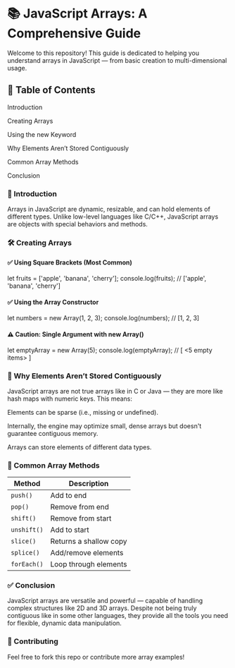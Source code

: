 # 📚 JavaScript Arrays: A Comprehensive Guide

Welcome to this repository! This guide is dedicated to helping you understand arrays in JavaScript — from basic creation to multi-dimensional usage.

## 📌 Table of Contents

Introduction

Creating Arrays

Using the new Keyword

Why Elements Aren’t Stored Contiguously

Common Array Methods

Conclusion

### 📖 Introduction

Arrays in JavaScript are dynamic, resizable, and can hold elements of different types.
Unlike low-level languages like C/C++, JavaScript arrays are objects with special behaviors and methods.


### 🛠️ Creating Arrays

#### ✅ Using Square Brackets (Most Common)

let fruits = ['apple', 'banana', 'cherry'];
console.log(fruits); // ['apple', 'banana', 'cherry']


#### ✅ Using the Array Constructor

let numbers = new Array(1, 2, 3);
console.log(numbers); // [1, 2, 3]


#### ⚠️ Caution: Single Argument with new Array()

let emptyArray = new Array(5); 
console.log(emptyArray); // [ <5 empty items> ]


### 🧠 Why Elements Aren’t Stored Contiguously

JavaScript arrays are not true arrays like in C or Java — they are more like hash maps with numeric keys. This means:

Elements can be sparse (i.e., missing or undefined).

Internally, the engine may optimize small, dense arrays but doesn't guarantee contiguous memory.

Arrays can store elements of different data types.


### 🔧 Common Array Methods

| Method      | Description                  |
| ----------- | ---------------------------- |
| `push()`    | Add to end                   |
| `pop()`     | Remove from end              |
| `shift()`   | Remove from start            |
| `unshift()` | Add to start                 |
| `slice()`   | Returns a shallow copy       |
| `splice()`  | Add/remove elements          |
| `forEach()` | Loop through elements        |



### ✅ Conclusion

JavaScript arrays are versatile and powerful — capable of handling complex structures like 2D and 3D arrays. 
Despite not being truly contiguous like in some other languages, they provide all the tools you need for flexible, dynamic data manipulation.


### 🙌 Contributing

Feel free to fork this repo or contribute more array examples!
